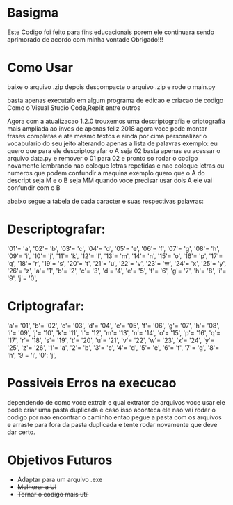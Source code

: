 # Basigma

Este Codigo foi feito para fins educacionais porem ele continuara sendo aprimorado de acordo com minha vontade Obrigado!!!

# Como Usar

baixe o arquivo .zip depois descompacte o arquivo .zip e rode o main.py 
 
basta apenas executalo em algum programa de edicao e criacao de codigo Como o Visual Studio Code,Replit entre outros

Agora com a atualizacao 1.2.0 trouxemos uma descriptografia e criptografia mais ampliada ao inves de apenas feliz 2018 agora voce pode montar frases completas e ate mesmo textos e ainda por cima personalizar o vocabulario do seu jeito alterando apenas a lista de palavras exemplo: eu quero que para ele descriptografar o A seja 02 basta apenas eu acessar o arquivo data.py e remover o 01 para 02 e pronto so rodar o codigo novamente.lembrando nao coloque letras repetidas e nao coloque letras ou numeros que podem confundir a maquina exemplo quero que o A do descript seja M e o B seja MM quando voce precisar usar dois A ele vai confundir com o B

abaixo segue a tabela de cada caracter e suas respectivas palavras:

# Descriptografar:
'01'= 'a',
'02'= 'b',
'03'= 'c',
'04'= 'd',
'05'= 'e',
'06'= 'f',
'07'= 'g',
'08'= 'h',
'09'= 'i',
'10'= 'j',
'11'= 'k',
'12'= 'l',
'13'= 'm',
'14'= 'n',
'15'= 'o',
'16'= 'p',
'17'= 'q',
'18'= 'r',
'19'= 's',
'20'= 't',
'21'= 'u',
'22'= 'v',
'23'= 'w',
'24'= 'x',
'25'= 'y',
'26'= 'z',
'a'= '1',
'b'= '2',
'c'= '3',
'd'= '4',
'e'= '5',
'f'= '6',
'g'= '7',
'h'= '8',
'i'= '9',
'j'= '0',

# Criptografar:
'a'= '01',
'b'= '02',
'c'= '03',
'd'= '04',
'e'= '05',
'f'= '06',
'g'= '07',
'h'= '08',
'i'= '09',
'j'= '10',
'k'= '11',
'l'= '12',
'm'= '13',
'n'= '14',
'o'= '15',
'p'= '16',
'q'= '17',
'r'= '18',
's'= '19',
't'= '20',
'u'= '21',
'v'= '22',
'w'= '23',
'x'= '24',
'y'= '25',
'z'= '26',
'1'= 'a',
'2'= 'b',
'3'= 'c',
'4'= 'd',
'5'= 'e',
'6'= 'f',
'7'= 'g',
'8'= 'h',
'9'= 'i',
'0': 'j',

# Possiveis Erros na execucao

dependendo de como voce extrair e qual extrator de arquivos voce usar ele pode criar uma pasta duplicada e caso isso aconteca ele nao vai rodar o codigo por nao encontrar o caminho entao pegue a pasta com os arquivos e arraste para fora da pasta duplicada e tente rodar novamente que deve dar certo.

# Objetivos Futuros

- Adaptar para um arquivo .exe
- ~~Melhorar a UI~~
- ~~Tornar o codigo mais util~~
